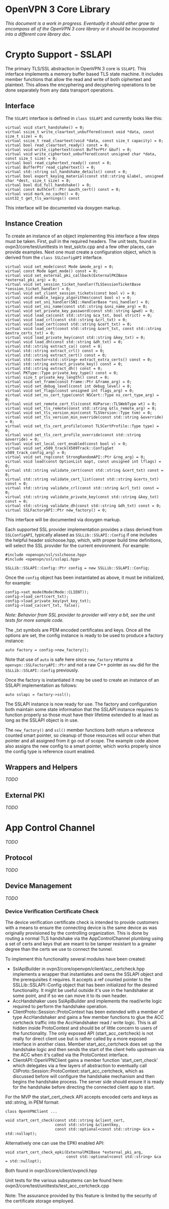 # OpenVPN 3 Core Library

*This document is a work in progress. Eventually it should either grow to encompass all of
the OpenVPN 3 core library or it should be incorporated into a different core library doc.*

# Crypto Support - SSLAPI

The primary TLS/SSL abstraction in OpenVPN 3 core is `SSLAPI`. This interface implements a memory buffer
based TLS state machine. It includes member functions that allow the read and write of both ciphertext
and plaintext. This allows the encyphering and decyphering operations to be done separately from any
data transport operations.

## Interface

The `SSLAPI` interface is defined in `class SSLAPI` and currently looks like this:

    virtual void start_handshake() = 0;
    virtual ssize_t write_cleartext_unbuffered(const void *data, const size_t size) = 0;
    virtual ssize_t read_cleartext(void *data, const size_t capacity) = 0;
    virtual bool read_cleartext_ready() const = 0;
    virtual void write_ciphertext(const BufferPtr &buf) = 0;
    virtual void write_ciphertext_unbuffered(const unsigned char *data, const size_t size) = 0;
    virtual bool read_ciphertext_ready() const = 0;
    virtual BufferPtr read_ciphertext() = 0;
    virtual std::string ssl_handshake_details() const = 0;
    virtual bool export_keying_material(const std::string &label, unsigned char *dest, size_t size) = 0;
    virtual bool did_full_handshake() = 0;
    virtual const AuthCert::Ptr &auth_cert() const = 0;
    virtual void mark_no_cache() = 0;
    uint32_t get_tls_warnings() const

This interface will be documented via doxygen markup.

## Instance Creation

To create an instance of an object implementing this interface a few steps must be taken. First, pull in the
required headers. The unit tests, found in ovpn3/core/test/unittests in test_sslctx.cpp and a few other
places, can provide examples. Next one must create a configuration object, which is derived from the
`class SSLConfigAPI` interface.

    virtual void set_mode(const Mode &mode_arg) = 0;
    virtual const Mode &get_mode() const = 0;
    virtual void set_external_pki_callback(ExternalPKIBase *external_pki_arg) = 0;
    virtual void set_session_ticket_handler(TLSSessionTicketBase *session_ticket_handler) = 0;
    virtual void set_client_session_tickets(const bool v) = 0;
    virtual void enable_legacy_algorithms(const bool v) = 0;
    virtual void set_sni_handler(SNI::HandlerBase *sni_handler) = 0;
    virtual void set_sni_name(const std::string &sni_name_arg) = 0;
    virtual void set_private_key_password(const std::string &pwd) = 0;
    virtual void load_ca(const std::string &ca_txt, bool strict) = 0;
    virtual void load_crl(const std::string &crl_txt) = 0;
    virtual void load_cert(const std::string &cert_txt) = 0;
    virtual void load_cert(const std::string &cert_txt, const std::string &extra_certs_txt) = 0;
    virtual void load_private_key(const std::string &key_txt) = 0;
    virtual void load_dh(const std::string &dh_txt) = 0;
    virtual std::string extract_ca() const = 0;
    virtual std::string extract_crl() const = 0;
    virtual std::string extract_cert() const = 0;
    virtual std::vector<std::string> extract_extra_certs() const = 0;
    virtual std::string extract_private_key() const = 0;
    virtual std::string extract_dh() const = 0;
    virtual PKType::Type private_key_type() const = 0;
    virtual size_t private_key_length() const = 0;
    virtual void set_frame(const Frame::Ptr &frame_arg) = 0;
    virtual void set_debug_level(const int debug_level) = 0;
    virtual void set_flags(const unsigned int flags_arg) = 0;
    virtual void set_ns_cert_type(const NSCert::Type ns_cert_type_arg) = 0;
    virtual void set_remote_cert_tls(const KUParse::TLSWebType wt) = 0;
    virtual void set_tls_remote(const std::string &tls_remote_arg) = 0;
    virtual void set_tls_version_min(const TLSVersion::Type tvm) = 0;
    virtual void set_tls_version_min_override(const std::string &override) = 0;
    virtual void set_tls_cert_profile(const TLSCertProfile::Type type) = 0;
    virtual void set_tls_cert_profile_override(const std::string &override) = 0;
    virtual void set_local_cert_enabled(const bool v) = 0;
    virtual void set_x509_track(X509Track::ConfigSet x509_track_config_arg) = 0;
    virtual void set_rng(const StrongRandomAPI::Ptr &rng_arg) = 0;
    virtual void load(const OptionList &opt, const unsigned int lflags) = 0;
    virtual std::string validate_cert(const std::string &cert_txt) const = 0;
    virtual std::string validate_cert_list(const std::string &certs_txt) const = 0;
    virtual std::string validate_crl(const std::string &crl_txt) const = 0;
    virtual std::string validate_private_key(const std::string &key_txt) const = 0;
    virtual std::string validate_dh(const std::string &dh_txt) const = 0;
    virtual SSLFactoryAPI::Ptr new_factory() = 0;

This interface will be documented via doxygen markup.

Each supported SSL provider implementation provides a class derived from `SSLConfigAPI`, typically aliased
as `SSLLib::SSLAPI::Config` if one includes the helpful header sslchoose.hpp, which, with proper build time
definitions, will select the SSL provider for the current environment. For example:

    #include <openvpn/ssl/sslchoose.hpp>
    #include <openvpn/ssl/sslapi.hpp>

    SSLLib::SSLAPI::Config::Ptr config = new SSLLib::SSLAPI::Config;

Once the `config` object has been instantiated as above, it must be initialized, for example:

    config->set_mode(Mode(Mode::CLIENT));
    config->load_cert(cert_txt);
    config->load_private_key(pvt_key_txt);
    config->load_ca(cert_txt, false);

*Note: Behavior from SSL provider to provider will vary a bit, see the unit tests for more sample code.*

The _txt symbols are PEM encoded certificates and keys. Once all the options are set, the config
instance is ready to be used to produce a factory instance:

    auto factory = config->new_factory();

Note that use of `auto` is safe here since `new_factory` returns a `openvpn::SSLFactoryAPI::Ptr` and
not a raw C++ pointer as `new` did for the `SSLLib::SSLAPI::Config` previously.

Once the factory is instantiated it may be used to create an instance of an SSLAPI implementation
as follows:

    auto sslapi = factory->ssl();

The SSLAPI instance is now ready for use. The factory and configuration both maintain some state information
that the SSLAPI instance requires to function properly so those must have their lifetime extended to at least
as long as the SSLAPI object is in use.

The `new_factory()` and `ssl()` member functions both return a reference counted smart pointer, so cleanup
of those resources will occur when that pointer and all assigned from it go out of scope. The example code
above also assigns the new config to a smart pointer, which works properly since the config type is
reference count enabled.

## Wrappers and Helpers

*TODO*

## External PKI

*TODO*

# App Control Channel

*TODO*

## Protocol

*TODO*

## Device Management

*TODO*

### Device Verification Certificate Check

The device verification certificate check is intended to provide customers with a means to
ensure the connecting device is the same device as was originally provisioned by the
controlling organization. This is done by routing a normal TLS handshake via the
AppControlChannel plumbing using a set of certs and keys that are meant to be tamper
resistant to a greater degree than the certs we use to connect the tunnel.

To implement this functionality several modules have been created:

- SslApiBuilder in ovpn3/core/openvpn/client/acc_certcheck.hpp implements a wrapper that
instantiates and owns the SSLAPI object and the prerequisites it requires. It accepts a
ref counted pointer to the SSLLib::SSLAPI::Config object that has been initialized for the
desired functionality. It might be useful outside it's use in the handshaker at some point,
and if so we can move it to its own header.
- AccHandshaker uses SslApiBuilder and implements the read/write logic required to perform
the handshake operation.
- ClientProto::Session::ProtoContext has been extended with a member of type AccHandshaker
and gains a few member functions to glue the ACC certcheck traffic into the AccHandshaker
read / write logic. This is all hidden inside ProtoContest and should be of little concern
to users of the functionality. The only exposed API (start_acc_certcheck) is not really
for direct client use but is rather called by a more exposed interface in another class.
Member start_acc_certcheck does set up the handshake logic and then sends the start of the
client hello upstream via the ACC when it's called via the ProtoContext interface.
- ClientAPI::OpenVPNClient gains a member function 'start_cert_check' which delegates via a
few layers of abstraction to eventually call CliProto::Session::ProtoContext::start_acc_certcheck,
which as discussed before will configure the handshake mechanism and then begins the handshake
process. The server side should ensure it is ready for the handshake before directing the
connected client app to start.

For the MVP the start_cert_check API accepts encoded certs and keys as std::string, in PEM format:

    class OpenVPNClient ...

    void start_cert_check(const std::string &client_cert,
                          const std::string &clientkey,
                          const std::optional<const std::string> &ca = std::nullopt);

Alternatively one can use the EPKI enabled API:

    void start_cert_check_epki(ExternalPKIBase *external_pki_arg,
                               const std::optional<const std::string> &ca = std::nullopt);

Both found in ovpn3/core/client/ovpncli.hpp

Unit tests for the various subsystems can be found here: ovpn3/core/test/unittests/test_acc_certcheck.cpp

Note: The assurance provided by this feature is limited by the security of the certificate storage employed.



